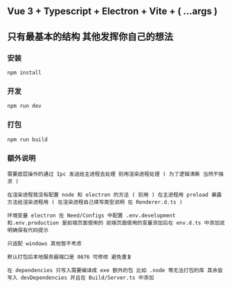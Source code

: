 ## Vue 3 + Typescript + Electron + Vite + ( ...args )

## 只有最基本的结构 其他发挥你自己的想法

### 安装

```
npm install
```

### 开发

```
npm run dev
```

### 打包

```
npm run build
```

### 额外说明

```
需要底层操作的通过 Ipc 发送给主进程去处理 别用渲染进程处理 ( 为了逻辑清晰 当然不强求 )

在渲染进程我没有配置 node 和 electron 的方法 ( 别用 ) 在主进程用 preload 暴露方法给渲染进程用 ( 在渲染进程自己填写类型说明 在 Renderer.d.ts )
```

```
环境变量 electron 在 Need/Configs 中配置 .env.development 和.env.production 是前端页面使用的 前端页面使用的变量添加后在 env.d.ts 中添加说明确保有代码提示
```

```
只适配 windows 其他暂不考虑
```

```
默认打包后本地服务器端口是 8676 可修改 避免重复
```

```
在 dependencies 只写入需要编译成 exe 额外的包 比如 .node 等无法打包的库 其余皆写入 devDependencies 并且在 Build/Server.ts 中添加
```
